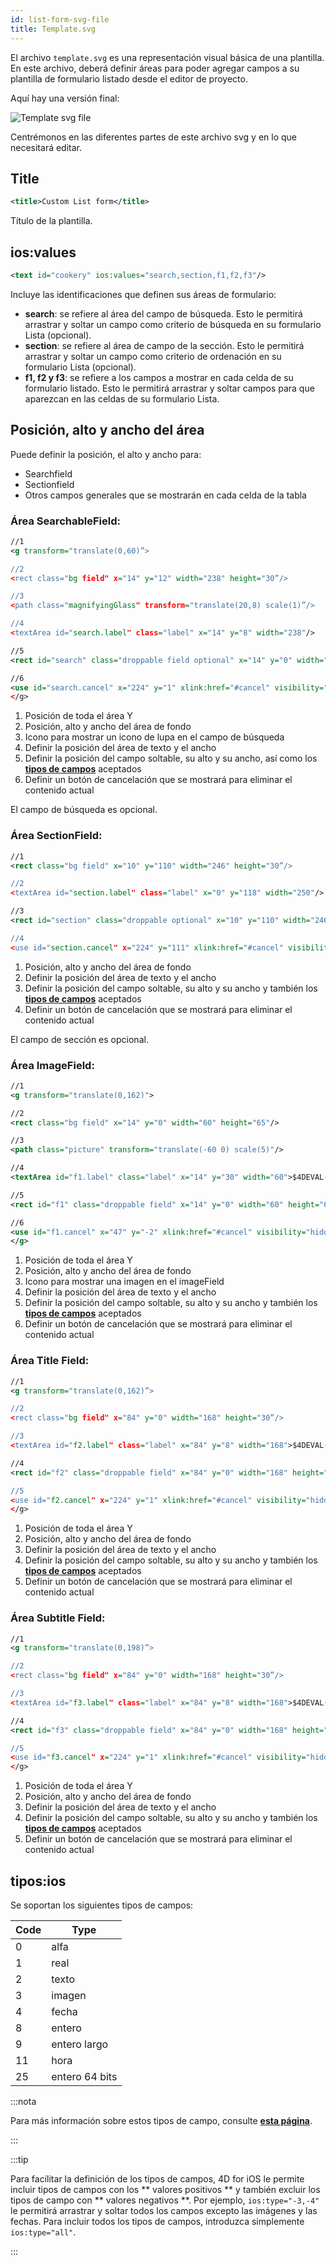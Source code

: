 ```yaml
---
id: list-form-svg-file
title: Template.svg
---
```


El archivo `template.svg` es una representación visual básica de una plantilla. En este archivo, deberá definir áreas para poder agregar campos a su plantilla de formulario listado desde el editor de proyecto.

Aquí hay una versión final:

![Template svg file](img/template-svg-file.png)

Centrémonos en las diferentes partes de este archivo svg y en lo que necesitará editar.

## Title

```xml
<title>Custom List form</title>
```

Título de la plantilla.

## ios:values

```xml
<text id="cookery" ios:values="search,section,f1,f2,f3"/>
```

Incluye las identificaciones que definen sus áreas de formulario:

* **search**: se refiere al área del campo de búsqueda. Esto le permitirá arrastrar y soltar un campo como criterio de búsqueda en su formulario Lista (opcional).
* **section**: se refiere al área de campo de la sección. Esto le permitirá arrastrar y soltar un campo como criterio de ordenación en su formulario Lista (opcional).
* **f1, f2 y f3**: se refiere a los campos a mostrar en cada celda de su formulario listado. Esto le permitirá arrastrar y soltar campos para que aparezcan en las celdas de su formulario Lista.

## Posición, alto y ancho del área

Puede definir la posición, el alto y ancho para:

* Searchfield
* Sectionfield
* Otros campos generales que se mostrarán en cada celda de la tabla

### Área SearchableField:

```svg
//1
<g transform="translate(0,60)”>

//2
<rect class="bg field" x="14" y="12" width="238" height="30”/>

//3
<path class="magnifyingGlass" transform="translate(20,8) scale(1)”/>

//4
<textArea id="search.label" class="label" x="14" y="8" width="238"/>

//5
<rect id="search" class="droppable field optional" x="14" y="0" width="238" height="30" stroke-dasharray="5,2" ios:type="0,1,2,4,8,9,11,25,35"  ios:bind="searchableField"/>

//6
<use id="search.cancel" x="224" y="1" xlink:href="#cancel" visibility="hidden"/>
</g>
```

1. Posición de toda el área Y
2. Posición, alto y ancho del área de fondo
3. Icono para mostrar un icono de lupa en el campo de búsqueda
4. Definir la posición del área de texto y el ancho
5. Definir la posición del campo soltable, su alto y su ancho, así como los [**tipos de campos**](#iostypes) aceptados
6. Definir un botón de cancelación que se mostrará para eliminar el contenido actual

El campo de búsqueda es opcional.


### Área SectionField:

```svg
//1
<rect class="bg field" x="10" y="110" width="246" height="30”/>

//2
<textArea id="section.label" class="label" x="0" y="118" width="250"/>

//3
<rect id="section" class="droppable optional" x="10" y="110" width="246" height="30" stroke-dasharray="5,2" ios:type="0,1,2,4,8,9,11,25,35" ios:bind="sectionField”/>

//4
<use id="section.cancel" x="224" y="111" xlink:href="#cancel" visibility="hidden"/>
```

1. Posición, alto y ancho del área de fondo
2. Definir la posición del área de texto y el ancho
3. Definir la posición del campo soltable, su alto y su ancho y también los [**tipos de campos**](#iostypes) aceptados
4. Definir un botón de cancelación que se mostrará para eliminar el contenido actual

El campo de sección es opcional.

### Área ImageField:

```svg
//1
<g transform="translate(0,162)">

//2
<rect class="bg field" x="14" y="0" width="60" height="65"/>

//3
<path class="picture" transform="translate(-60 0) scale(5)"/>

//4
<textArea id="f1.label" class="label" x="14" y="30" width="60">$4DEVAL(:C991("picture"))</textArea>

//5
<rect id="f1" class="droppable field" x="14" y="0" width="60" height="65" stroke-dasharray="5,2" ios:type="3" ios:bind="fields[0]"/>

//6
<use id="f1.cancel" x="47" y="-2" xlink:href="#cancel" visibility="hidden"/>
</g>
```

1. Posición de toda el área Y
2. Posición, alto y ancho del área de fondo
3. Icono para mostrar una imagen en el imageField
4. Definir la posición del área de texto y el ancho
5. Definir la posición del campo soltable, su alto y su ancho y también los [**tipos de campos**](#iostypes) aceptados
6. Definir un botón de cancelación que se mostrará para eliminar el contenido actual

### Área Title Field:

```svg
//1
<g transform="translate(0,162)”>

//2
<rect class="bg field" x="84" y="0" width="168" height="30”/>

//3
<textArea id="f2.label" class="label" x="84" y="8" width="168">$4DEVAL(:C991("titleField"))</textArea>

//4
<rect id="f2" class="droppable field" x="84" y="0" width="168" height="30" stroke-dasharray="5,2" ios:type="0,1,2,4,8,9,11,25,35" ios:bind="fields[1]”/>

//5
<use id="f2.cancel" x="224" y="1" xlink:href="#cancel" visibility="hidden"/>
</g>
```

1. Posición de toda el área Y
2. Posición, alto y ancho del área de fondo
3. Definir la posición del área de texto y el ancho
4. Definir la posición del campo soltable, su alto y su ancho y también los [**tipos de campos**](#iostypes) aceptados
5. Definir un botón de cancelación que se mostrará para eliminar el contenido actual

### Área Subtitle Field:

```svg
//1
<g transform="translate(0,198)”>

//2
<rect class="bg field" x="84" y="0" width="168" height="30”/>

//3
<textArea id="f3.label" class="label" x="84" y="8" width="168">$4DEVAL(:C991("subtitleField"))</textArea>

//4
<rect id="f3" class="droppable field" x="84" y="0" width="168" height="30" stroke-dasharray="5,2" ios:type="0,1,2,4,8,9,11,25,35" ios:bind="fields[2]”/>

//5
<use id="f3.cancel" x="224" y="1" xlink:href="#cancel" visibility="hidden"/>
</g>
```

1. Posición de toda el área Y
2. Posición, alto y ancho del área de fondo
3. Definir la posición del área de texto y el ancho
4. Definir la posición del campo soltable, su alto y su ancho y también los [**tipos de campos**](#iostypes) aceptados
5. Definir un botón de cancelación que se mostrará para eliminar el contenido actual


## tipos:ios

Se soportan los siguientes tipos de campos:

| Code | Type           |
| ---- | -------------- |
| 0    | alfa           |
| 1    | real           |
| 2    | texto          |
| 3    | imagen         |
| 4    | fecha          |
| 8    | entero         |
| 9    | entero largo   |
| 11   | hora           |
| 25   | entero 64 bits |

:::nota

Para más información sobre estos tipos de campo, consulte [**esta página**](https://developer.4d.com/docs/en/Concepts/data-types.html).

:::

:::tip

Para facilitar la definición de los tipos de campos, 4D for iOS le permite incluir tipos de campos con los ** valores positivos ** y también excluir los tipos de campo con ** valores negativos **. Por ejemplo, `ios:type="-3,-4"` le permitirá arrastrar y soltar todos los campos excepto las imágenes y las fechas. Para incluir todos los tipos de campos, introduzca simplemente `ios:type="all"`.

:::